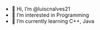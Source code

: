 - 👋 Hi, I’m @luiscnalves21
- 👀 I’m interested in Programming
- 🌱 I’m currently learning C++, Java

<!---
luiscnalves21/luiscnalves21 is a ✨ special ✨ repository because its `README.md` (this file) appears on your GitHub profile.
You can click the Preview link to take a look at your changes.
--->
